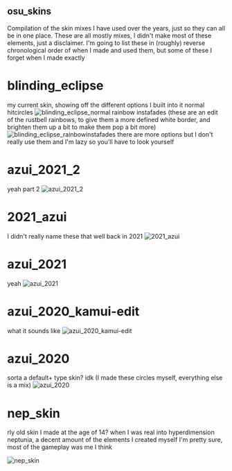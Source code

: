 ## osu_skins
Compilation of the skin mixes I have used over the years, just so they can all be in one place. These are all mostly mixes, I didn't make most of these elements, just a disclaimer. I'm going to list these in (roughly) reverse chronological order of when I made and used them, but some of these I forget when I made exactly

# blinding_eclipse
my current skin, showing off the different options I built into it 
normal hitcircles
![blinding_eclipse_normal](https://osu.ppy.sh/ss/17941970/c0b6)
rainbow instafades (these are an edit of the rustbell rainbows, to give them a more defined white border, and brighten them up a bit to make them pop a bit more) 
![blinding_eclipse_rainbowinstafades](https://osu.ppy.sh/ss/17941971/1173)
there are more options but I don't really use them and I'm lazy so you'll have to look yourself

# azui_2021_2
yeah part 2
![azui_2021_2](https://osu.ppy.sh/ss/17941954/1edd)

# 2021_azui
I didn't really name these that well back in 2021 
![2021_azui](https://osu.ppy.sh/ss/17941960/abef)

# azui_2021 
yeah
![azui_2021](https://osu.ppy.sh/ss/17941944/8087)

# azui_2020_kamui-edit
what it sounds like 
![azui_2020_kamui-edit](https://osu.ppy.sh/ss/17941947/889b)

# azui_2020
sorta a default+ type skin? idk (I made these circles myself, everything else is a mix)
![azui_2020](https://osu.ppy.sh/ss/17941937/f26a)

# nep_skin
rly old skin I made at the age of 14? when I was real into hyperdimension neptunia, a decent amount of the elements I created myself I'm pretty sure, most of the gameplay was me I think

![nep_skin](https://osu.ppy.sh/ss/17941931/7022)

